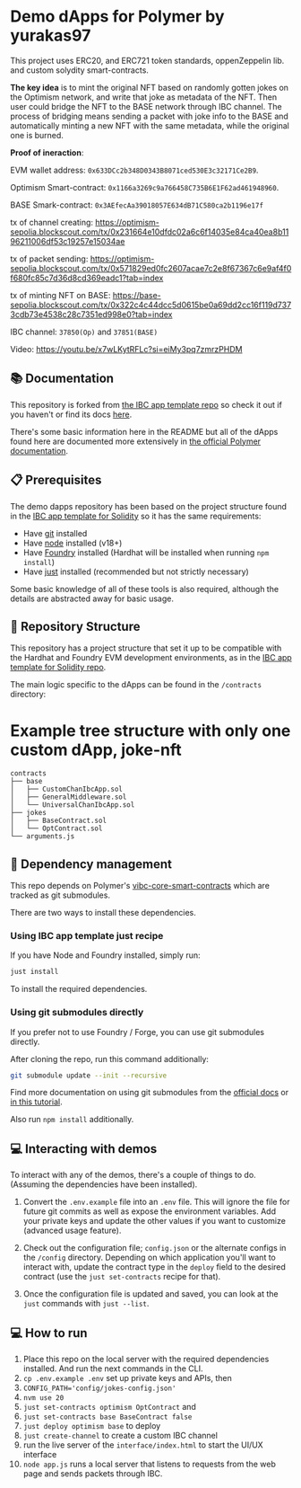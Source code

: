 # Demo dApps for Polymer by yurakas97

This project uses ERC20, and ERC721 token standards, oppenZeppelin lib. and custom solydity smart-contracts.

**The key idea** is to mint the original NFT based on randomly gotten jokes on the Optimism network, and write that joke as metadata of the NFT. Then user could bridge the NFT to the BASE network through IBC channel. The process of bridging means sending a packet with joke info to the BASE and automatically minting a new NFT with the same metadata, while the original one is burned. 


**Proof of ineraction**:

EVM wallet address: ```0x633DCc2b348D0343B8071ced530E3c32171Ce2B9```. 

Optimism Smart-contract: ```0x1166a3269c9a766458C735B6E1F62ad461948960```.

BASE Smark-contract: ```0x3AEfecAa39018057E634dB71C580ca2b1196e17f```

tx of channel creating: https://optimism-sepolia.blockscout.com/tx/0x231664e10dfdc02a6c6f14035e84ca40ea8b1196211006df53c19257e15034ae

tx of packet sending: https://optimism-sepolia.blockscout.com/tx/0x571829ed0fc2607acae7c2e8f67367c6e9af4f0f680fc85c7d36d8cd369eadc1?tab=index

tx of minting NFT on BASE: https://base-sepolia.blockscout.com/tx/0x322c4c44dcc5d0615be0a69dd2cc16f119d7373cdb73e4538c28c7351ed998e0?tab=index

IBC channel: ```37850(Op)``` and ```37851(BASE)```

Video: https://youtu.be/x7wLKytRFLc?si=eiMy3pq7zmrzPHDM

## 📚 Documentation

This repository is forked from [the IBC app template repo](https://open-ibc/ibc-app-solidity-template) so check it out if you haven't or find its docs [here](ibc-app-template.md).

There's some basic information here in the README but all of the dApps found here are documented more extensively in [the official Polymer documentation](https://docs.polymerlabs.org/docs/quickstart/start).

## 📋 Prerequisites

The demo dapps repository has been based on the project structure found in the [IBC app template for Solidity](https://github.com/open-ibc/ibc-app-solidity-template) so it has the same requirements:

- Have [git](https://git-scm.com/downloads) installed
- Have [node](https://nodejs.org) installed (v18+)
- Have [Foundry](https://book.getfoundry.sh/getting-started/installation) installed (Hardhat will be installed when running `npm install`)
- Have [just](https://just.systems/man/en/chapter_1.html) installed (recommended but not strictly necessary)

Some basic knowledge of all of these tools is also required, although the details are abstracted away for basic usage.

## 🧱 Repository Structure

This repository has a project structure that set it up to be compatible with the Hardhat and Foundry EVM development environments, as in the [IBC app template for Solidity repo](https://github.com/open-ibc/ibc-app-solidity-template). 

The main logic specific to the dApps can be found in the `/contracts` directory:

# Example tree structure with only one custom dApp, joke-nft
```
contracts
├── base
│   ├── CustomChanIbcApp.sol
│   ├── GeneralMiddleware.sol
│   └── UniversalChanIbcApp.sol
├── jokes
│   ├── BaseContract.sol
│   └── OptContract.sol
└── arguments.js
``` 

## 🦮 Dependency management

This repo depends on Polymer's [vibc-core-smart-contracts](https://github.com/open-ibc/vibc-core-smart-contracts) which are tracked as git submodules. 

There are two ways to install these dependencies.

### Using IBC app template just recipe

If you have Node and Foundry installed, simply run:
```bash
just install
```

To install the required dependencies.

### Using git submodules directly

If you prefer not to use Foundry / Forge, you can use git submodules directly.

After cloning the repo, run this command additionally:
```bash
git submodule update --init --recursive
```

Find more documentation on using git submodules from the [official docs](https://git-scm.com/book/en/v2/Git-Tools-Submodules) or [in this tutorial](https://www.atlassian.com/git/tutorials/git-submodule).

Also run `npm install` additionally.

## 💻 Interacting with demos

To interact with any of the demos, there's a couple of things to do. (Assuming the dependencies have been installed).

1. Convert the `.env.example` file into an `.env` file. This will ignore the file for future git commits as well as expose the environment variables. Add your private keys and update the other values if you want to customize (advanced usage feature).

2. Check out the configuration file; `config.json` or the alternate configs in the `/config` directory. Depending on which application you'll want to interact with, update the contract type in the `deploy` field to the desired contract (use the `just set-contracts` recipe for that).

3. Once the configuration file is updated and saved, you can look at the `just` commands with `just --list`.

## 💻 How to run

1. Place this repo on the local server with the required dependencies installed. And run the next commands in the CLI.
2. ```cp .env.example .env``` set up private keys and APIs, then
3. ```CONFIG_PATH='config/jokes-config.json' ```  
4. ```nvm use 20```
5. ```just set-contracts optimism OptContract``` and
6. ```just set-contracts base BaseContract false```
7. ```just deploy optimism base``` to deploy
8. ```just create-channel``` to create a custom IBC channel
9. run the live server of the ```interface/index.html``` to start the UI/UX interface
10. ```node app.js``` runs a local server that listens to requests from the web page and sends packets through IBC. 

